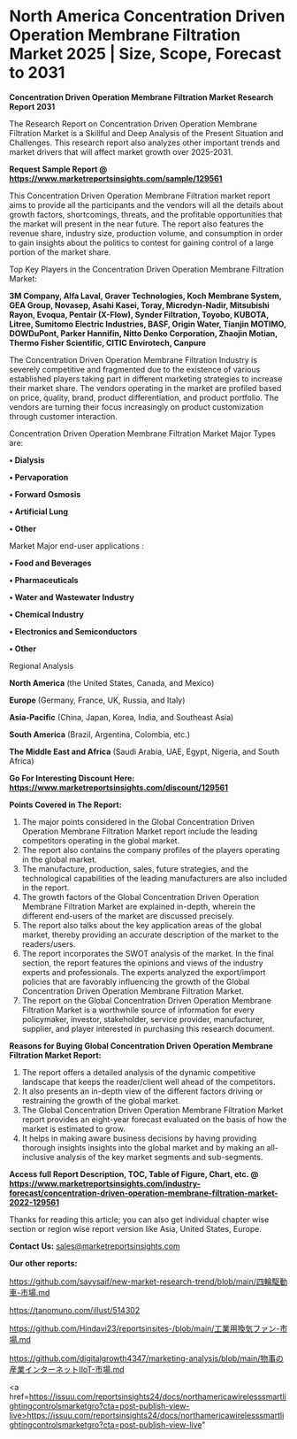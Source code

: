 # North America Concentration Driven Operation Membrane Filtration Market 2025 | Size, Scope, Forecast to 2031

<strong>Concentration Driven Operation Membrane Filtration Market Research Report 2031</strong>

The Research Report on Concentration Driven Operation Membrane Filtration Market is a Skillful and Deep Analysis of the Present Situation and Challenges. This research report also analyzes other important trends and market drivers that will affect market growth over 2025-2031.

<strong>Request Sample Report @ <a href=https://www.marketreportsinsights.com/sample/129561>https://www.marketreportsinsights.com/sample/129561</a></strong>

This Concentration Driven Operation Membrane Filtration market report aims to provide all the participants and the vendors will all the details about growth factors, shortcomings, threats, and the profitable opportunities that the market will present in the near future. The report also features the revenue share, industry size, production volume, and consumption in order to gain insights about the politics to contest for gaining control of a large portion of the market share.

Top Key Players in the Concentration Driven Operation Membrane Filtration Market:

<strong>3M Company, Alfa Laval, Graver Technologies, Koch Membrane System, GEA Group, Novasep, Asahi Kasei, Toray, Microdyn-Nadir, Mitsubishi Rayon, Evoqua, Pentair (X-Flow), Synder Filtration, Toyobo, KUBOTA, Litree, Sumitomo Electric Industries, BASF, Origin Water, Tianjin MOTIMO, DOWDuPont, Parker Hannifin, Nitto Denko Corporation, Zhaojin Motian, Thermo Fisher Scientific, CITIC Envirotech, Canpure</strong>

The Concentration Driven Operation Membrane Filtration Industry is severely competitive and fragmented due to the existence of various established players taking part in different marketing strategies to increase their market share. The vendors operating in the market are profiled based on price, quality, brand, product differentiation, and product portfolio. The vendors are turning their focus increasingly on product customization through customer interaction.

Concentration Driven Operation Membrane Filtration Market Major Types are:

<strong>• Dialysis

• Pervaporation

• Forward Osmosis

• Artificial Lung

• Other</strong>

Market Major end-user applications :

<strong>• Food and Beverages

• Pharmaceuticals

• Water and Wastewater Industry

• Chemical Industry

• Electronics and Semiconductors

• Other</strong>

Regional Analysis

</u><strong><b>North America</b></strong> (the United States, Canada, and Mexico)

<strong><b>Europe </b></strong>(Germany, France, UK, Russia, and Italy)

<strong><b>Asia-Pacific</b></strong> (China, Japan, Korea, India, and Southeast Asia)

<strong><b>South America</b></strong> (Brazil, Argentina, Colombia, etc.)

<strong><b>The Middle East and Africa</b></strong> (Saudi Arabia, UAE, Egypt, Nigeria, and South Africa)

<strong>Go For Interesting Discount Here: <a href=https://www.marketreportsinsights.com/discount/129561>https://www.marketreportsinsights.com/discount/129561</a></strong>

<strong>Points Covered in The Report:</strong>
<ol>
  <li>The major points considered in the Global Concentration Driven Operation Membrane Filtration Market report include the leading competitors operating in the global market.</li>
  <li>The report also contains the company profiles of the players operating in the global market.</li>
  <li>The manufacture, production, sales, future strategies, and the technological capabilities of the leading manufacturers are also included in the report.</li>
  <li>The growth factors of the Global Concentration Driven Operation Membrane Filtration Market are explained in-depth, wherein the different end-users of the market are discussed precisely.</li>
  <li>The report also talks about the key application areas of the global market, thereby providing an accurate description of the market to the readers/users.</li>
  <li>The report incorporates the SWOT analysis of the market. In the final section, the report features the opinions and views of the industry experts and professionals. The experts analyzed the export/import policies that are favorably influencing the growth of the Global Concentration Driven Operation Membrane Filtration Market.</li>
  <li>The report on the Global Concentration Driven Operation Membrane Filtration Market is a worthwhile source of information for every policymaker, investor, stakeholder, service provider, manufacturer, supplier, and player interested in purchasing this research document.</li>
</ol>
<strong>Reasons for Buying Global Concentration Driven Operation Membrane Filtration Market Report:</strong>

<ol>
  <li>The report offers a detailed analysis of the dynamic competitive landscape that keeps the reader/client well ahead of the competitors.</li>
  <li>It also presents an in-depth view of the different factors driving or restraining the growth of the global market.</li>
  <li>The Global Concentration Driven Operation Membrane Filtration Market report provides an eight-year forecast evaluated on the basis of how the market is estimated to grow.</li>
  <li>It helps in making aware business decisions by having providing thorough insights insights into the global market and by making an all-inclusive analysis of the key market segments and sub-segments.</li>
</ol>
<strong>Access full Report Description, TOC, Table of Figure, Chart, etc. @ <a href=https://www.marketreportsinsights.com/industry-forecast/concentration-driven-operation-membrane-filtration-market-2022-129561>https://www.marketreportsinsights.com/industry-forecast/concentration-driven-operation-membrane-filtration-market-2022-129561</a></strong>


Thanks for reading this article; you can also get individual chapter wise section or region wise report version like Asia, United States, Europe.

<strong>Contact Us:</strong>
sales@marketreportsinsights.com

<strong>Our other reports:</strong>

<a href=https://github.com/sayysaif/new-market-research-trend/blob/main/四輪駆動車-市場.md>https://github.com/sayysaif/new-market-research-trend/blob/main/四輪駆動車-市場.md</a>

<a href=https://tanomuno.com/illust/514302>https://tanomuno.com/illust/514302</a>

<a href=https://github.com/Hindavi23/reportsinsites-/blob/main/工業用換気ファン-市場.md>https://github.com/Hindavi23/reportsinsites-/blob/main/工業用換気ファン-市場.md</a>

<a href=https://github.com/digitalgrowth4347/marketing-analysis/blob/main/物事の産業インターネットIIoT-市場.md>https://github.com/digitalgrowth4347/marketing-analysis/blob/main/物事の産業インターネットIIoT-市場.md</a>

<a href=https://issuu.com/reportsinsights24/docs/northamericawirelesssmartlightingcontrolsmarketgro?cta=post-publish-view-live>https://issuu.com/reportsinsights24/docs/northamericawirelesssmartlightingcontrolsmarketgro?cta=post-publish-view-live</a>"
